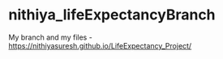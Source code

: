 # nithiya_lifeExpectancyBranch
My branch and my files - https://nithiyasuresh.github.io/LifeExpectancy_Project/
